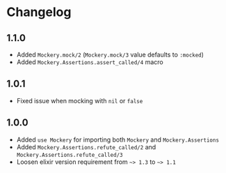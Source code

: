 # Changelog

## 1.1.0
* Added `Mockery.mock/2` (`Mockery.mock/3` value defaults to `:mocked`)
* Added `Mockery.Assertions.assert_called/4` macro

## 1.0.1
* Fixed issue when mocking with `nil` or `false`

## 1.0.0
* Added `use Mockery` for importing both `Mockery` and `Mockery.Assertions`
* Added `Mockery.Assertions.refute_called/2` and `Mockery.Assertions.refute_called/3`
* Loosen elixir version requirement from `~> 1.3` to `~> 1.1`
